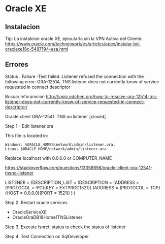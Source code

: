 # Oracle XE
 


## Instalacion



Tip:  La instalcion oracle XE, ejecutarla sin la VPN Activa del Cliente. 
https://www.oracle.com/technetwork/es/articles/apex/instalar-bd-oraclexe18c-5487194-esa.html



## Errores


Status : Failure -Test failed: Listener refused the connection with the following error:
ORA-12514, TNS:listener does not currently know of service requested in connect descriptor


Buscar inforamcion 
http://logic.edchen.org/how-to-resolve-ora-12514-tns-listener-does-not-currently-know-of-service-requested-in-connect-descriptor/
 
 

Oracle client ORA-12541: TNS:no listener [closed] 
 
Step 1 - Edit listener.ora

This file is located in:

    Windows: %ORACLE_HOME%\network\admin\listener.ora.
    Linux: $ORACLE_HOME/network/admin/listener.ora

Replace localhost with 0.0.0.0 or COMPUTER_NAME

https://stackoverflow.com/questions/13358656/oracle-client-ora-12541-tnsno-listener 


LISTENER =
  (DESCRIPTION_LIST =
    (DESCRIPTION =
      (ADDRESS = (PROTOCOL = IPC)(KEY = EXTPROC1521))
      (ADDRESS = (PROTOCOL = TCP)(HOST = 0.0.0.0)(PORT = 1521))
    )
  )

Step 2. Restart oracle services

- OracleServiceXE
- OracleOraDB18Home1TNSListener	

Step 3. Execute lsnrctl status to check the status of listener

Step 4. Test Connection on SqlDeveloper

